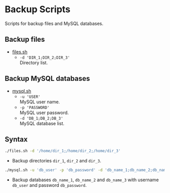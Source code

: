 # Backup Scripts

Scripts for backup files and MySQL databases.

## Backup files

- [files.sh](files.sh)
  - `-d 'DIR_1;DIR_2;DIR_3'`  
    Directory list.

## Backup MySQL databases
- [mysql.sh](mysql.sh)
  - `-u 'USER'`  
    MySQL user name.
  - `-p 'PASSWORD'`  
    MySQL user password.
  - `-d 'DB_1;DB_2;DB_3'`  
    MySQL database list.

## Syntax

```sh
./files.sh -d '/home/dir_1;/home/dir_2;/home/dir_3'
```

- Backup directories `dir_1`, `dir_2` and `dir_3`.

```sh
./mysql.sh -u 'db_user' -p 'db_password' -d 'db_name_1;db_name_2;db_name_3'
```

- Backup databases `db_name_1`, `db_name_2` and `db_name_3` with username `db_user` and password `db_password`.

